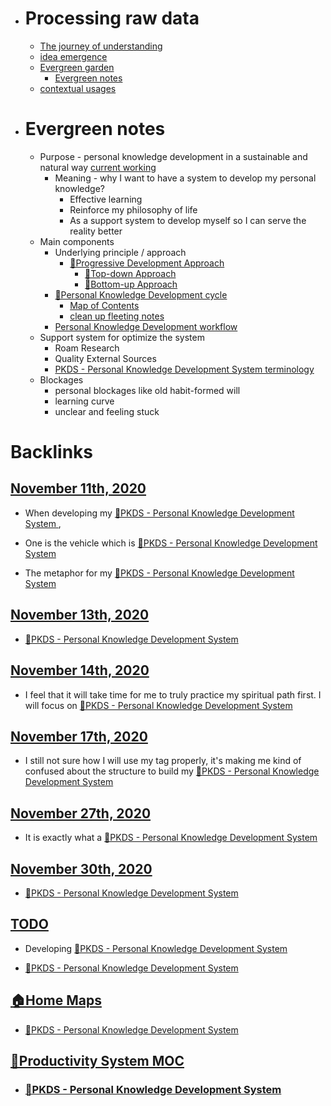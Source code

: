 - # Processing raw data
    - [The journey of understanding](<The journey of understanding.md>)
    - [idea emergence](<idea emergence.md>)
    - [Evergreen garden](<Evergreen garden.md>)
        - [Evergreen notes](<Evergreen notes.md>)
    - [contextual usages](<contextual usages.md>)
- # Evergreen notes
    - Purpose - personal knowledge development in a sustainable and natural way [current working](<current working.md>)
        - Meaning - why I want to have a system to develop my personal knowledge?
            - Effective learning
            - Reinforce my philosophy of life
            - As a support system to develop myself so I can serve the reality better
    - Main components
        - Underlying principle / approach
            - [🌱Progressive Development Approach](<🌱Progressive Development Approach.md>)
                - [🌲Top-down Approach](<🌲Top-down Approach.md>)
                - [🌲Bottom-up Approach](<🌲Bottom-up Approach.md>)
        - [🌱Personal Knowledge Development cycle](<🌱Personal Knowledge Development cycle.md>)
            - [Map of Contents](<Map of Contents.md>)
            - [clean up fleeting notes](<clean up fleeting notes.md>)
        - [Personal Knowledge Development workflow](<Personal Knowledge Development workflow.md>)
    - Support system for optimize the system
        - Roam Research
        - Quality External Sources
        - [PKDS - Personal Knowledge Development System terminology](<PKDS - Personal Knowledge Development System terminology.md>)
    - Blockages
        - personal blockages like old habit-formed will
        - learning curve 
        - unclear and feeling stuck

# Backlinks
## [November 11th, 2020](<November 11th, 2020.md>)
- When developing my [🌱PKDS - Personal Knowledge Development System ](<🌱PKDS - Personal Knowledge Development System .md>),

- One is the vehicle which is [🌱PKDS - Personal Knowledge Development System ](<🌱PKDS - Personal Knowledge Development System .md>)

- The metaphor for my [🌱PKDS - Personal Knowledge Development System ](<🌱PKDS - Personal Knowledge Development System .md>)

## [November 13th, 2020](<November 13th, 2020.md>)
- [🌱PKDS - Personal Knowledge Development System ](<🌱PKDS - Personal Knowledge Development System .md>)

## [November 14th, 2020](<November 14th, 2020.md>)
- I feel that it will take time for me to truly practice my spiritual path first. I will focus on [🌱PKDS - Personal Knowledge Development System ](<🌱PKDS - Personal Knowledge Development System .md>)

## [November 17th, 2020](<November 17th, 2020.md>)
- I still not sure how I will use my tag properly, it's making me kind of confused about the structure to build my [🌱PKDS - Personal Knowledge Development System ](<🌱PKDS - Personal Knowledge Development System .md>)

## [November 27th, 2020](<November 27th, 2020.md>)
- It is exactly what a [🌱PKDS - Personal Knowledge Development System ](<🌱PKDS - Personal Knowledge Development System .md>)

## [November 30th, 2020](<November 30th, 2020.md>)
- [🌱PKDS - Personal Knowledge Development System ](<🌱PKDS - Personal Knowledge Development System .md>)

## [TODO](<TODO.md>)
- Developing [🌱PKDS - Personal Knowledge Development System ](<🌱PKDS - Personal Knowledge Development System .md>)

- [🌱PKDS - Personal Knowledge Development System ](<🌱PKDS - Personal Knowledge Development System .md>)

## [🏠Home Maps](<🏠Home Maps.md>)
- [🌱PKDS - Personal Knowledge Development System ](<🌱PKDS - Personal Knowledge Development System .md>)

## [🧭Productivity System MOC ](<🧭Productivity System MOC .md>)
- ### [🌱PKDS - Personal Knowledge Development System ](<🌱PKDS - Personal Knowledge Development System .md>)


